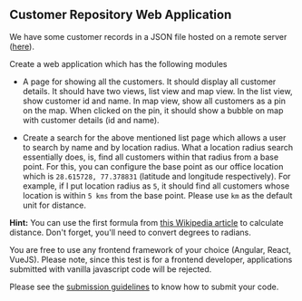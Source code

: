## Customer Repository Web Application

We have some customer records in a JSON file hosted on a remote server ([here](https://api.myjson.com/bins/1extxw)).

Create a web application which has the following modules

* A page for showing all the customers. It should display all customer details. It should have two views, list view and map view.  In the list view, show customer id and name. In map view, show all customers as a pin on the map. When clicked on the pin, it should show a bubble on map with customer details (id and name).

* Create a search for the above mentioned list page which allows a user to search by name and by location radius. What a location radius search essentially does, is, find all customers within that radius from a base point. For this, you can configure the base point as our office location which is `28.615728, 77.378831` (latitude and longitude respectively). For example, if I put location radius as `5`, it should find all customers whose location is within `5 kms` from the base point. Please use `km` as the default unit for distance.

**Hint:**
You can use the first formula from [this Wikipedia article](https://en.wikipedia.org/wiki/Great-circle_distance) to calculate distance. Don't forget, you'll need to convert degrees to radians.


You are free to use any frontend framework of your choice (Angular, React, VueJS). Please note, since this test is for a frontend developer, applications submitted with vanilla javascript code will be rejected.

Please see the [submission guidelines](../submission-guidelines.md) to know how to submit your code.
